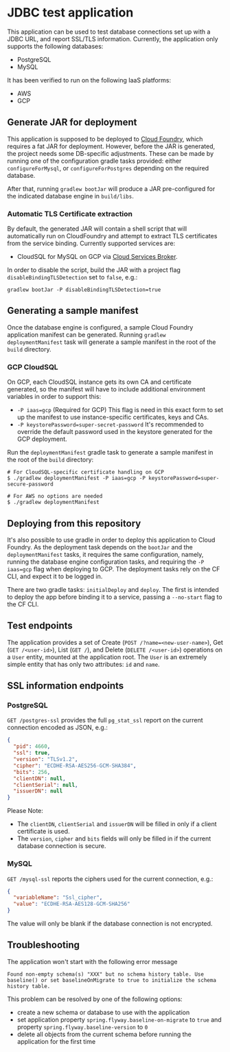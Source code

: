 # JDBC test application

This application can be used to test database connections set up with a JDBC URL,
and report SSL/TLS information. Currently, the application only supports the following
databases:

- PostgreSQL
- MySQL

It has been verified to run on the following IaaS platforms:

- AWS
- GCP

## Generate JAR for deployment

This application is supposed to be deployed to [Cloud Foundry](https://cloudfoundry.org), which requires a fat JAR for
deployment. However, before the JAR is generated, the project needs some DB-specific adjustments. These can be made by
running one of the configuration gradle tasks provided: either `configureForMysql`, or `configureForPostgres` depending
on the required database.

After that, running `gradlew bootJar` will produce a JAR pre-configured for the indicated database engine
in `build/libs`.

### Automatic TLS Certificate extraction

By default, the generated JAR will contain a shell script that will automatically
run on CloudFoundry and attempt to extract TLS certificates from the service binding.
Currently supported services are:

- CloudSQL for MySQL on GCP via [Cloud Services Broker](https://github.com/cloudfoundry/cloud-service-broker).

In order to disable the script, build the JAR with a project flag `disableBindingTLSDetection` set to `false`, e.g.:
```
gradlew bootJar -P disableBindingTLSDetection=true
```

## Generating a sample manifest

Once the database engine is configured, a sample Cloud Foundry application manifest can be generated.
Running `gradlew deploymentManifest` task will generate a sample manifest in the root of the `build` directory.

### GCP CloudSQL

On GCP, each CloudSQL instance gets its own CA and certificate generated, so the manifest will have to include 
additional environment variables in order to support this:

- `-P iaas=gcp` (Required for GCP) This flag is need in this exact form to set up the manifest to use instance-specific
  certificates, keys and CAs.
- `-P keystorePassword=super-secret-password` It's recommended to override the default password used in the keystore
  generated for the GCP deployment.

Run the `deploymentManifest` gradle task to generate a sample manifest in the root of the `build` directory:

```shell
# For CloudSQL-specific certificate handling on GCP
$ ./gradlew deploymentManifest -P iaas=gcp -P keystorePassword=super-secure-password

# For AWS no options are needed
$ ./gradlew deploymentManifest 
```

## Deploying from this repository

It's also possible to use gradle in order to deploy this application to Cloud Foundry. As the deployment task depends
on the `bootJar` and the `deploymentManifest` tasks, it requires the same configuration, namely, running the database
engine configuration tasks, and requiring the `-P iaas=gcp` flag when deploying to GCP. The deployment tasks rely on
the CF CLI, and expect it to be logged in.

There are two gradle tasks: `initialDeploy` and `deploy`. The first is intended to deploy the app before binding it to
a service, passing a `--no-start` flag to the CF CLI.

## Test endpoints

The application provides a set of Create (`POST /?name=<new-user-name>`), Get (`GET /<user-id>`), List (`GET /`), and
Delete (`DELETE /<user-id>`) operations on a
`User` entity, mounted at the application root. The `User` is an extremely simple entity that has only two attributes:
`id` and `name`.

## SSL information endpoints

### PostgreSQL

`GET /postgres-ssl` provides the full `pg_stat_ssl` report on the current connection encoded as JSON, e.g.:

```json
{
  "pid": 4660,
  "ssl": true,
  "version": "TLSv1.2",
  "cipher": "ECDHE-RSA-AES256-GCM-SHA384",
  "bits": 256,
  "clientDN": null,
  "clientSerial": null,
  "issuerDN": null
}
```

Please Note:

- The `clientDN`, `clientSerial` and `issuerDN` will be filled in only if a client certificate is used.
- The `version`, `cipher` and `bits` fields will only be filled in if the current database connection is secure.

### MySQL

`GET /mysql-ssl` reports the ciphers used for the current connection, e.g.:

```json
{
  "variableName": "Ssl_cipher",
  "value": "ECDHE-RSA-AES128-GCM-SHA256"
}
```

The value will only be blank if the database connection is not encrypted.

## Troubleshooting

The application won't start with the following error message

```
Found non-empty schema(s) "XXX" but no schema history table. Use baseline() or set baselineOnMigrate to true to initialize the schema history table.
```

This problem can be resolved by one of the following options:

- create a new schema or database to use with the application
- set application property `spring.flyway.baseline-on-migrate` to `true` and property `spring.flyway.baseline-version`
  to `0`
- delete all objects from the current schema before running the application for the first time
